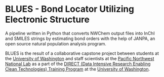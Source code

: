 # BLUES - Bond Locator Utilizing Electronic Structure

A pipeline written in Python that converts NWChem output files into InChI and SMILES strings by estimating bond orders with the help of JANPA, an open source natural population analysis program.

BLUES is the result of a collaborative capstone project between students at the [University of Washington](https://www.washington.edu) and staff scientists at the [Pacific Northwest National Lab](https://www.pnnl.gov/) as a part of the [DIRECT (Data Intensive Research Enabling Clean Technologies) Training Program](http://depts.washington.edu/uwdirect/) at the [University of Washington](https://www.washington.edu).
